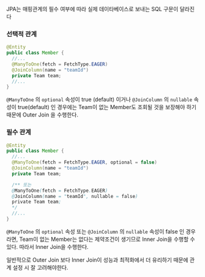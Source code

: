 JPA는 매핑관계의 필수 여부에 따라 실제 데이타베이스로 보내는 SQL 구문이 달라진다



### 선택적 관계

```java
@Entity
public class Member {
  //...
  @ManyToOne(fetch = FetchType.EAGER)
  @JoinColumn(name = "teamId")
  private Team team;
  //...
}
```

`@ManyToOne` 의  `optional` 속성이 true (default)  이거나 `@JoinColumn` 의 `nullable` 속성이 true(default) 인 경우에는 Team이 없는 Member도 조회될 것을 보장해야 하기 때문에 Outer Join 을 수행한다.



### 필수 관계

```java
@Entity
public class Member {
  //...
  @ManyToOne(fetch = FetchType.EAGER, optional = false)
  @JoinColumn(name = "teamId")
  private Team team;

  /** 또는
  @ManyToOne(fetch = FetchType.EAGER)
  @JoinColumn(name = "teamId", nullable = false)
  private Team team;
  */
  //...
}
```

`@ManyToOne` 의  `optional` 속성 또는 `@JoinColumn` 의 `nullable` 속성이 false 인 경우라면, Team이 없는 Member는 없다는 제약조건이 생기므로 Inner Join을 수행할 수 있다. 따라서 Inner Join을 수행한다.



일반적으로 Outer Join 보다 Inner Join이 성능과 최적화에서 더 유리하기 때문에 관계 설정 시 잘 고려해야한다.